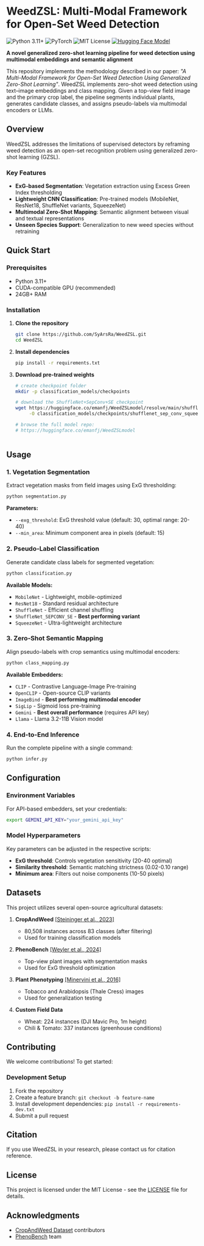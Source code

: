 # WeedZSL: Multi-Modal Framework for Open-Set Weed Detection

![Python 3.11+](https://img.shields.io/badge/python-3.11%2B-blue) ![PyTorch](https://img.shields.io/badge/pytorch-2.7%2B-red) ![MIT License](https://img.shields.io/badge/license-MIT-green) [![Hugging Face Model](https://img.shields.io/badge/huggingface-emanfj%2FWeedZSLmodel-orange)](https://huggingface.co/emanfj/WeedZSLmodel)


**A novel generalized zero-shot learning pipeline for weed detection using multimodal embeddings and semantic alignment**

This repository implements the methodology described in our paper: *"A Multi-Modal Framework for Open-Set Weed Detection Using Generalized Zero-Shot Learning"*. WeedZSL implements zero-shot weed detection using text–image embeddings and class mapping. Given a top-view field image and the primary crop label, the pipeline segments individual plants, generates candidate classes, and assigns pseudo-labels via multimodal encoders or LLMs.





## Overview

WeedZSL addresses the limitations of supervised detectors by reframing weed detection as an open-set recognition problem using generalized zero-shot learning (GZSL).

### Key Features

- **ExG-based Segmentation**: Vegetation extraction using Excess Green Index thresholding
- **Lightweight CNN Classification**: Pre-trained models (MobileNet, ResNet18, ShuffleNet variants, SqueezeNet)
- **Multimodal Zero-Shot Mapping**: Semantic alignment between visual and textual representations
- **Unseen Species Support**: Generalization to new weed species without retraining




## Quick Start

### Prerequisites

- Python 3.11+
- CUDA-compatible GPU (recommended)
- 24GB+ RAM

### Installation

1. **Clone the repository**
   ```bash
   git clone https://github.com/SyArsRa/WeedZSL.git
   cd WeedZSL
   ```

2. **Install dependencies**
   ```bash
   pip install -r requirements.txt
   ```
   
3. **Download pre-trained weights**
   ```bash
   # create checkpoint folder
   mkdir -p classification_models/checkpoints

   # download the ShuffleNet+SepConv+SE checkpoint
   wget https://huggingface.co/emanfj/WeedZSLmodel/resolve/main/shufflenet_sep_conv_squeeze_excitation.pt \
        -O classification_models/checkpoints/shufflenet_sep_conv_squeeze_excitation.pt

   # browse the full model repo:
   # https://huggingface.co/emanfj/WeedZSLmodel



## Usage

### 1. Vegetation Segmentation

Extract vegetation masks from field images using ExG thresholding:

```bash
python segmentation.py 
```

**Parameters:**
- `--exg_threshold`: ExG threshold value (default: 30, optimal range: 20-40)
- `--min_area`: Minimum component area in pixels (default: 15)

### 2. Pseudo-Label Classification

Generate candidate class labels for segmented vegetation:

```bash
python classification.py 
```

**Available Models:**
- `MobileNet` - Lightweight, mobile-optimized
- `ResNet18` - Standard residual architecture
- `ShuffleNet` - Efficient channel shuffling
- `ShuffleNet_SEPCONV_SE` - **Best performing variant**
- `SqueezeNet` - Ultra-lightweight architecture

### 3. Zero-Shot Semantic Mapping

Align pseudo-labels with crop semantics using multimodal encoders:

```bash
python class_mapping.py 
```

**Available Embedders:**
- `CLIP` - Contrastive Language-Image Pre-training
- `OpenCLIP` - Open-source CLIP variants
- `ImageBind` - **Best performing multimodal encoder**
- `SigLip` - Sigmoid loss pre-training
- `Gemini` - **Best overall performance** (requires API key)
- `Llama` - Llama 3.2-11B Vision model

### 4. End-to-End Inference

Run the complete pipeline with a single command:

```bash
python infer.py 
```

## Configuration

### Environment Variables

For API-based embedders, set your credentials:

```bash
export GEMINI_API_KEY="your_gemini_api_key"
```

### Model Hyperparameters

Key parameters can be adjusted in the respective scripts:

- **ExG threshold**: Controls vegetation sensitivity (20-40 optimal)
- **Similarity threshold**: Semantic matching strictness (0.02-0.10 range)
- **Minimum area**: Filters out noise components (10-50 pixels)


## Datasets

This project utilizes several open-source agricultural datasets:

1. **CropAndWeed** [[Steininger et al., 2023]](https://github.com/cropandweed/cropandweed-dataset)
   - 80,508 instances across 83 classes (after filtering)
   - Used for training classification models

2. **PhenoBench** [[Weyler et al., 2024]](https://www.phenobench.org/)
   - Top-view plant images with segmentation masks
   - Used for ExG threshold optimization

3. **Plant Phenotyping** [[Minervini et al., 2016]](https://www.plant-phenotyping.org/datasets)
   - Tobacco and Arabidopsis (Thale Cress) images
   - Used for generalization testing

4. **Custom Field Data**
   - Wheat: 224 instances (DJI Mavic Pro, 1m height)
   - Chili & Tomato: 337 instances (greenhouse conditions)



## Contributing

We welcome contributions! To get started:

### Development Setup

1. Fork the repository
2. Create a feature branch: `git checkout -b feature-name`
3. Install development dependencies: `pip install -r requirements-dev.txt`
4. Submit a pull request



## Citation

If you use WeedZSL in your research, please contact us for citation reference.




## License

This project is licensed under the MIT License - see the [LICENSE](LICENSE) file for details.



## Acknowledgments

- [CropAndWeed Dataset](https://github.com/cropandweed/cropandweed-dataset) contributors
- [PhenoBench](https://www.phenobench.org/) team
